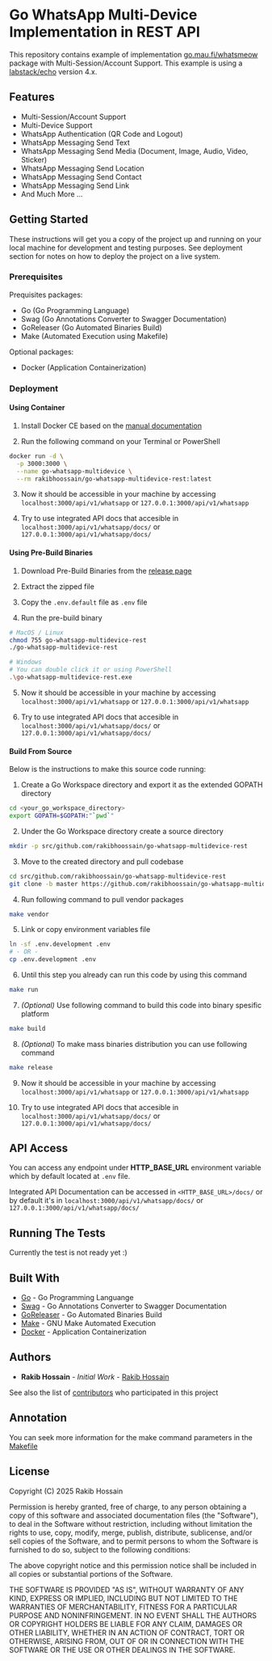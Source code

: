 # Go WhatsApp Multi-Device Implementation in REST API

This repository contains example of implementation [go.mau.fi/whatsmeow](https://go.mau.fi/whatsmeow/) package with Multi-Session/Account Support. This example is using a [labstack/echo](https://github.com/labstack/echo) version 4.x.

## Features

- Multi-Session/Account Support
- Multi-Device Support
- WhatsApp Authentication (QR Code and Logout)
- WhatsApp Messaging Send Text
- WhatsApp Messaging Send Media (Document, Image, Audio, Video, Sticker)
- WhatsApp Messaging Send Location
- WhatsApp Messaging Send Contact
- WhatsApp Messaging Send Link
- And Much More ...

## Getting Started

These instructions will get you a copy of the project up and running on your local machine for development and testing purposes.
See deployment section for notes on how to deploy the project on a live system.

### Prerequisites

Prequisites packages:
* Go (Go Programming Language)
* Swag (Go Annotations Converter to Swagger Documentation)
* GoReleaser (Go Automated Binaries Build)
* Make (Automated Execution using Makefile)

Optional packages:
* Docker (Application Containerization)

### Deployment

#### **Using Container**

1) Install Docker CE based on the [manual documentation](https://docs.docker.com/desktop/)

2) Run the following command on your Terminal or PowerShell
```sh
docker run -d \
  -p 3000:3000 \
  --name go-whatsapp-multidevice \
  --rm rakibhoossain/go-whatsapp-multidevice-rest:latest
```

3) Now it should be accessible in your machine by accessing `localhost:3000/api/v1/whatsapp` or `127.0.0.1:3000/api/v1/whatsapp`

4) Try to use integrated API docs that accesible in `localhost:3000/api/v1/whatsapp/docs/` or `127.0.0.1:3000/api/v1/whatsapp/docs/`

#### **Using Pre-Build Binaries**

1) Download Pre-Build Binaries from the [release page](https://github.com/rakibhoossain/go-whatsapp-multidevice-rest/releases)

2) Extract the zipped file

3) Copy the `.env.default` file as `.env` file

4) Run the pre-build binary
```sh
# MacOS / Linux
chmod 755 go-whatsapp-multidevice-rest
./go-whatsapp-multidevice-rest

# Windows
# You can double click it or using PowerShell
.\go-whatsapp-multidevice-rest.exe
```

5) Now it should be accessible in your machine by accessing `localhost:3000/api/v1/whatsapp` or `127.0.0.1:3000/api/v1/whatsapp`

6) Try to use integrated API docs that accesible in `localhost:3000/api/v1/whatsapp/docs/` or `127.0.0.1:3000/api/v1/whatsapp/docs/`

#### **Build From Source**

Below is the instructions to make this source code running:

1) Create a Go Workspace directory and export it as the extended GOPATH directory
```sh
cd <your_go_workspace_directory>
export GOPATH=$GOPATH:"`pwd`"
```

2) Under the Go Workspace directory create a source directory
```sh
mkdir -p src/github.com/rakibhoossain/go-whatsapp-multidevice-rest
```

3) Move to the created directory and pull codebase
```sh
cd src/github.com/rakibhoossain/go-whatsapp-multidevice-rest
git clone -b master https://github.com/rakibhoossain/go-whatsapp-multidevice-rest.git .
```

4) Run following command to pull vendor packages
```sh
make vendor
```

5) Link or copy environment variables file
```sh
ln -sf .env.development .env
# - OR -
cp .env.development .env
```

6) Until this step you already can run this code by using this command
```sh
make run
```

7) *(Optional)* Use following command to build this code into binary spesific platform
```sh
make build
```

8) *(Optional)* To make mass binaries distribution you can use following command
```sh
make release
```

9) Now it should be accessible in your machine by accessing `localhost:3000/api/v1/whatsapp` or `127.0.0.1:3000/api/v1/whatsapp`

10) Try to use integrated API docs that accesible in `localhost:3000/api/v1/whatsapp/docs/` or `127.0.0.1:3000/api/v1/whatsapp/docs/`

## API Access

You can access any endpoint under **HTTP_BASE_URL** environment variable which by default located at `.env` file.

Integrated API Documentation can be accessed in `<HTTP_BASE_URL>/docs/` or by default it's in `localhost:3000/api/v1/whatsapp/docs/` or `127.0.0.1:3000/api/v1/whatsapp/docs/`

## Running The Tests

Currently the test is not ready yet :)

## Built With

* [Go](https://golang.org/) - Go Programming Languange
* [Swag](https://github.com/swaggo/swag) - Go Annotations Converter to Swagger Documentation
* [GoReleaser](https://github.com/goreleaser/goreleaser) - Go Automated Binaries Build
* [Make](https://www.gnu.org/software/make/) - GNU Make Automated Execution
* [Docker](https://www.docker.com/) - Application Containerization

## Authors

* **Rakib Hossain** - *Initial Work* - [Rakib Hossain](https://github.com/rakibhoossain)

See also the list of [contributors](https://github.com/rakibhoossain/go-whatsapp-multidevice-rest/contributors) who participated in this project

## Annotation

You can seek more information for the make command parameters in the [Makefile](https://github.com/rakibhoossain/go-whatsapp-multidevice-rest/-/raw/master/Makefile)

## License

Copyright (C) 2025 Rakib Hossain

Permission is hereby granted, free of charge, to any person obtaining a copy of this software and associated documentation files (the "Software"), to deal in the Software without restriction, including without limitation the rights to use, copy, modify, merge, publish, distribute, sublicense, and/or sell copies of the Software, and to permit persons to whom the Software is furnished to do so, subject to the following conditions:

The above copyright notice and this permission notice shall be included in all copies or substantial portions of the Software.

THE SOFTWARE IS PROVIDED "AS IS", WITHOUT WARRANTY OF ANY KIND, EXPRESS OR IMPLIED, INCLUDING BUT NOT LIMITED TO THE WARRANTIES OF MERCHANTABILITY, FITNESS FOR A PARTICULAR PURPOSE AND NONINFRINGEMENT. IN NO EVENT SHALL THE AUTHORS OR COPYRIGHT HOLDERS BE LIABLE FOR ANY CLAIM, DAMAGES OR OTHER LIABILITY, WHETHER IN AN ACTION OF CONTRACT, TORT OR OTHERWISE, ARISING FROM, OUT OF OR IN CONNECTION WITH THE SOFTWARE OR THE USE OR OTHER DEALINGS IN THE SOFTWARE.
